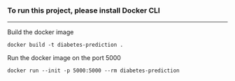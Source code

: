 ### To run this project, please install Docker CLI

---

Build the docker image

```
docker build -t diabetes-prediction .
```

Run the docker image on the port 5000

```
docker run --init -p 5000:5000 --rm diabetes-prediction
```
